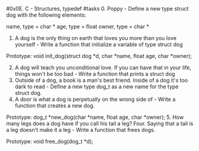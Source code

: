 #0x0E. C - Structures, typedef
#tasks
0. Poppy - Define a new type struct dog with the following elements:

name, type = char *
age, type = float
owner, type = char *
1. A dog is the only thing on earth that loves you more than you love yourself - Write a function that initialize a variable of type struct dog

Prototype: void init_dog(struct dog *d, char *name, float age, char *owner);

2. A dog will teach you unconditional love. If you can have that in your life, things won't be too bad - Write a function that prints a struct dog
3. Outside of a dog, a book is a man's best friend. Inside of a dog it's too dark to read - Define a new type dog_t as a new name for the type struct dog.
4. A door is what a dog is perpetually on the wrong side of - Write a function that creates a new dog.

Prototype: dog_t *new_dog(char *name, float age, char *owner);
5. How many legs does a dog have if you call his tail a leg? Four. Saying that a tail is a leg doesn't make it a leg - Write a function that frees dogs.

Prototype: void free_dog(dog_t *d);
